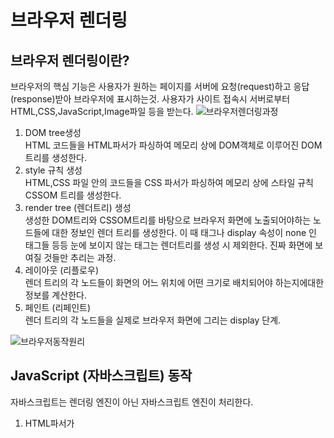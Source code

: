 # 브라우저 렌더링
  ## 브라우저 렌더링이란?
  브라우저의 핵심 기능은 사용자가 원하는 페이지를 서버에 요청(request)하고 응답(response)받아 브라우저에 표시하는것. 사용자가 사이트 접속시 서버로부터 HTML,CSS,JavaScript,Image파일 등을 받는다.
  ![브라우저렌더링과정](https://user-images.githubusercontent.com/46726709/108535478-ba7e8900-731e-11eb-8685-147bb5ba4920.png)
  
  1. DOM tree생성 <br>
    HTML 코드들을 HTML파서가 파싱하여 메모리 상에 DOM객체로 이루어진 DOM 트리를 생성한다.
  2. style 규칙 생성 <br>
    HTML,CSS 파일 안의 코드들을 CSS 파서가 파싱하여 메모리 상에 스타일 규칙 CSSOM 트리를 생성한다.
  3. render tree (렌더트리) 생성 <br>
    생성한 DOM트리와 CSSOM트리를 바탕으로 브라우저 화면에 노출되어야하는 노드들에 대한 정보인 렌더 트리를 생성한다. 이 때 <head>태그나 display 속성이 none 인 태그들 등등 눈에 보이지 않는 태그는
    렌더트리를 생성 시 제외한다. 진짜 화면에 보여질 것들만 추리는 과정.
  4. 레이아웃 (리플로우) <br>
    렌더 트리의 각 노드들이 화면의 어느 위치에 어떤 크기로 배치되어야 하는지에대한 정보를 계산한다.
  5. 페인트 (리페인트) <br>
    렌더 트리의 각 노드들을 실제로 브라우저 화면에 그리는 display 단계.
  
  ![브라우저동작원리](https://user-images.githubusercontent.com/46726709/108536741-20b7db80-7320-11eb-937f-e2e7792e1bf4.png)
  
  ## JavaScript (자바스크립트) 동작
   자바스크립트는 렌더링 엔진이 아닌 자바스크립트 엔진이 처리한다. 
   1. HTML파서가 <script>를 만나면 DOM생성 프로세스를 중단하고 자바스크립트 엔진에 제어 권한을 넘긴다.
   2. 자바스크립트 엔진은 <script>태그 내의 js코드와 src어트리뷰트에 정의된 js파일을 로드하고 파싱하여 실행.
   3. 자바스크립트 실행이 완료되고 HTML파서로 제어 권한을 넘겨 브라우저가 중지된 시점부터 DOM 생성 재개.
  
  ## script 태그 위치의 중요성
  이처럼 브라우저는 동기(Synchronous)적으로 HTML, CSS, Javascript을 처리한다. 이것은 script 태그의 위치에 따라 블로킹이 발생하여 DOM의 생성이 지연될 수 있다는 것을 의미한다. 
  따라서 script 태그의 위치는 중요한 의미를 갖는다. body 요소의 가장 아래에 자바스크립트를 위치시키는 것은 좋은 아이디어이다. 그 이유는 아래와 같다.
  - HTML 요소들이 스크립트 로딩 지연으로 인해 렌더링에 지장 받는 일이 발생하지 않아 페이지 로딩 시간이 단축된다.
  - DOM이 완성되지 않은 상태에서 자바스크립트가 DOM을 조작한다면 에러가 발생한다.
  
  ## Reflow(리플로우), Repaint(리페인트)
  HTML을 읽는 과정에 스크립트를 만나면 중단 시점이 생기고 그만큼 Display에 표시되는 것이 지연된다.
  DOM 트리가 생성되기전에 자바스크립트가 생성되지도 않은 DOM의 조작을 시도할 수 있다. 
  문서를 DOM 트리로 표현한 덕분에, JavaScript와 같은 스크립트 언어로 문서의 각 요소를 조작할 수 있게 되었다. 
  그런데 사실 스크립트 언어로 특정 DOM 노드에 해당하는 객체에 접근하여 CRUD 작업을 수행하는 것은 가벼운 연산이 아니다.
  하나의 DOM 노드가 조작될 때마다 DOM 트리와 스타일 규칙들이 수정되므로 렌더 트리를 다시 생성해야 하고, 
  그 렌더 트리를 대상으로 레이아웃 단계와 페인트 단계를 다시 거쳐야 하기 때문이다. 레이아웃 단계를 다시 거치는 것을 
  리플로우(Reflow)라고 하며, 페인트 단계를 다시 거치는 것을 리페인트(Repaint)라고 한다. 그런데 레이아웃 단계와 페인트 
  단계는 꽤나 오버헤드가 큰 작업이다. 물론 레이아웃에 영향을 미치지 않는 선에서 CRUD 작업을 수행한다면(예를 들어 색상만
  바꾼다든지) 리플로우는 수행하지 않을 것이지만 여전히 리페인트는 수행한다. 이러한 문제점을 해결하기 위해 등장한 것이 바로
  Virtual DOM이다.
  
  ## Virtual DOM (React의 등장)
  실제 DOM을 모방하는 형태로 메모리 상에만 존재하는 가상의 DOM. 
   > DOM노드를 조작하는 작업은 브라우저의 성능 저하를 유발한다. 이 문제점을 해결하기 위해 등장한 것이 Virtual DOM.
  실제 화면에 렌더링 하는 과정을 거치지 않고 메모리 상에서만 그려지는 DOM이기 때문에 오버헤드가 적다. Virtual DOM을 활용해
  문서의 요소를 효율적으로 동적 제어를 할 수 있다. 이를 이용한 대표적인 Javascript 라이브러리가 React
  
  React는 문서의 특정 부분이 리렌더링 되어야 할 때 그 부분에 해당하는 Virtual DOM 트리를 메모리에 새로 생성한다. 그
  리고 이전에 존재하던 Virtual DOM 트리와 O(n)의 휴리스틱 알고리즘으로 비교하여 차이점을 파악한다. 그리고 그 차이점들을
  하나로 모아서 실제 DOM에게 전달해준다. 이로 인해 실제 DOM의 리렌더링 연산(리플로우, 리페인트)은 단 한 번만 일어나게 되어,
  큰 성능의 이득을 얻게 된다(Batch Update). 물론 React는 JavaScript 라이브러리이기 때문에, React가 할 수 있는 건 바닐라 
  JavaScript로도 할 수 있다. 즉 바닐라 JavaScript로 실제 DOM을 조작할 때도 DOM fragment를 잘 활용하면 여러 차이점들을 
  하나로 모아서 딱 한 번의 리렌더링 연산만 수행하는 것이 가능하다. 그러나 이를 위해서는 매번 어떤 DOM 노드가 변경되어야 하고 
  어떤 DOM 노드는 변경될 필요가 없는지 등을 파악할 수 있어야 하고, 이는 복잡한 과정이기 때문에 실수가 발생할 가능성도 커진다. 
  React의 Virtual DOM은 이러한 복잡한 과정들을 자동화 및 추상화해준다는 점에서 의미가 있다고 할 수 있다.







### 참조
[브라우저 동작 원리](https://poiemaweb.com/js-browser)<br>
[브라우저 렌더링의 원리](https://velog.io/@ksh4820/%EB%B8%8C%EB%9D%BC%EC%9A%B0%EC%A0%80%EC%9D%98-%EB%A0%8C%EB%8D%94%EB%A7%81-%EC%9B%90%EB%A6%AC)<br>
[virtualDOM이란?](https://it-eldorado.tistory.com/87)<br>
